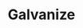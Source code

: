 ---
blog: https://blog.galvanize.com/
facebook: https://facebook.com/GalvanizeHQ
googleplus: https://plus.google.com/104456246601890468626/posts
instagram: https://instagram.com/GalvanizeHQ
linkedin: https://linkedin.com/company/galvanize-it
logohandle: galvanize
sort: galvanize
title: Galvanize
twitter: https://x.com/galvanize
website: https://www.galvanize.com/
youtube: https://youtube.com/channel/UC6CFuXHLJQ_30gOxUTEFj_g
---